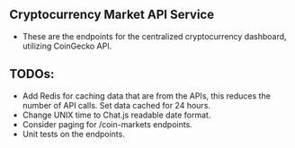 ## Cryptocurrency Market API Service

- These are the endpoints for the centralized cryptocurrency dashboard, utilizing CoinGecko API.
## TODOs: 
   - Add Redis for caching data that are from the APIs, this reduces the number of API calls. Set data cached for 24 hours.
   - Change UNIX time to Chat.js readable date format.
   - Consider paging for /coin-markets endpoints.
   - Unit tests on the endpoints.